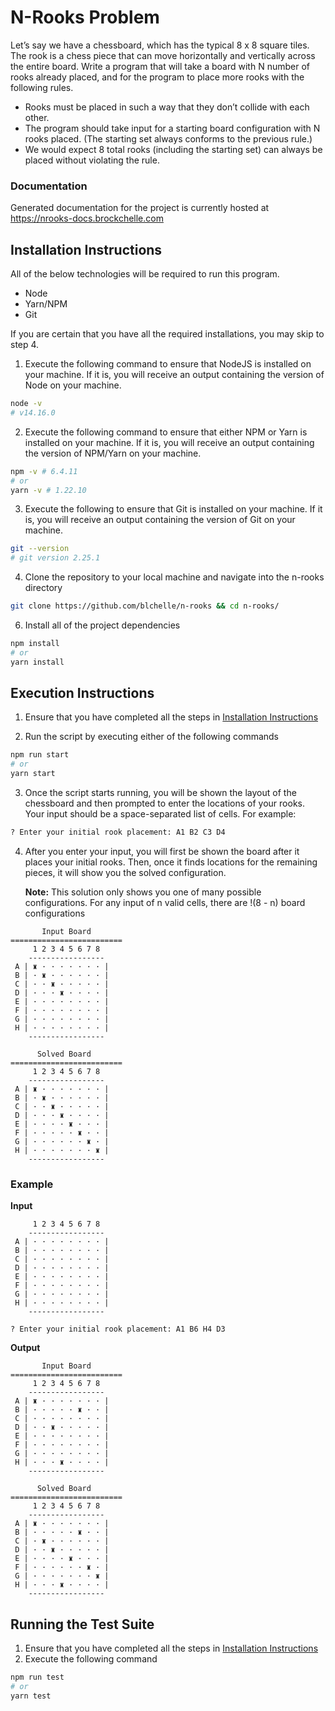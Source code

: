 # N-Rooks Problem

Let’s say we have a chessboard, which has the typical 8 x 8 square tiles.
The rook is a chess piece that can move horizontally and vertically across the entire board.
Write a program that will take a board with N number of rooks already placed, and for the program to place more rooks with the following rules.

-   Rooks must be placed in such a way that they don’t collide with each other.
-   The program should take input for a starting board configuration with N rooks placed. (The starting set always conforms to the previous rule.)
-   We would expect 8 total rooks (including the starting set) can always be placed without violating the rule.

### Documentation

Generated documentation for the project is currently hosted at https://nrooks-docs.brockchelle.com

## Installation Instructions

All of the below technologies will be required to run this program.

-   Node
-   Yarn/NPM
-   Git

If you are certain that you have all the required installations, you may skip to step 4.

1. Execute the following command to ensure that NodeJS is installed on your machine. If it is, you will receive an output containing the version of Node on your machine.

```sh
node -v
# v14.16.0
```

2. Execute the following command to ensure that either NPM or Yarn is installed on your machine. If it is, you will receive an output containing the version of NPM/Yarn on your machine.

```sh
npm -v # 6.4.11
# or
yarn -v # 1.22.10
```

3. Execute the following to ensure that Git is installed on your machine. If it is, you will receive an output containing the version of Git on your machine.

```sh
git --version
# git version 2.25.1
```

4. Clone the repository to your local machine and navigate into the n-rooks directory

```sh
git clone https://github.com/blchelle/n-rooks && cd n-rooks/
```

6. Install all of the project dependencies

```sh
npm install
# or
yarn install
```

## Execution Instructions

1. Ensure that you have completed all the steps in [Installation Instructions](#Installation-Instructions)

2. Run the script by executing either of the following commands

```sh
npm run start
# or
yarn start
```

3. Once the script starts running, you will be shown the layout of the chessboard and then prompted to enter the locations of your rooks. Your input should be a space-separated list of cells. For example:

```sh
? Enter your initial rook placement: A1 B2 C3 D4
```

4. After you enter your input, you will first be shown the board after it places your initial rooks. Then, once it finds locations for the remaining pieces, it will show you the solved configuration.

    **Note:** This solution only shows you one of many possible configurations. For any input of n valid cells, there are !(8 - n) board configurations

```
       Input Board
=========================
     1 2 3 4 5 6 7 8
    -----------------
 A | ♜ · · · · · · · |
 B | · ♜ · · · · · · |
 C | · · ♜ · · · · · |
 D | · · · ♜ · · · · |
 E | · · · · · · · · |
 F | · · · · · · · · |
 G | · · · · · · · · |
 H | · · · · · · · · |
    -----------------

      Solved Board
=========================
     1 2 3 4 5 6 7 8
    -----------------
 A | ♜ · · · · · · · |
 B | · ♜ · · · · · · |
 C | · · ♜ · · · · · |
 D | · · · ♜ · · · · |
 E | · · · · ♜ · · · |
 F | · · · · · ♜ · · |
 G | · · · · · · ♜ · |
 H | · · · · · · · ♜ |
    -----------------

```

### Example

**Input**

```
     1 2 3 4 5 6 7 8
    -----------------
 A | · · · · · · · · |
 B | · · · · · · · · |
 C | · · · · · · · · |
 D | · · · · · · · · |
 E | · · · · · · · · |
 F | · · · · · · · · |
 G | · · · · · · · · |
 H | · · · · · · · · |
    -----------------

? Enter your initial rook placement: A1 B6 H4 D3
```

**Output**

```
       Input Board
=========================
     1 2 3 4 5 6 7 8
    -----------------
 A | ♜ · · · · · · · |
 B | · · · · · ♜ · · |
 C | · · · · · · · · |
 D | · · ♜ · · · · · |
 E | · · · · · · · · |
 F | · · · · · · · · |
 G | · · · · · · · · |
 H | · · · ♜ · · · · |
    -----------------

      Solved Board
=========================
     1 2 3 4 5 6 7 8
    -----------------
 A | ♜ · · · · · · · |
 B | · · · · · ♜ · · |
 C | · ♜ · · · · · · |
 D | · · ♜ · · · · · |
 E | · · · · ♜ · · · |
 F | · · · · · · ♜ · |
 G | · · · · · · · ♜ |
 H | · · · ♜ · · · · |
    -----------------
```

## Running the Test Suite

1. Ensure that you have completed all the steps in [Installation Instructions](#Installation-Instructions)
2. Execute the following command

```sh
npm run test
# or
yarn test
```
